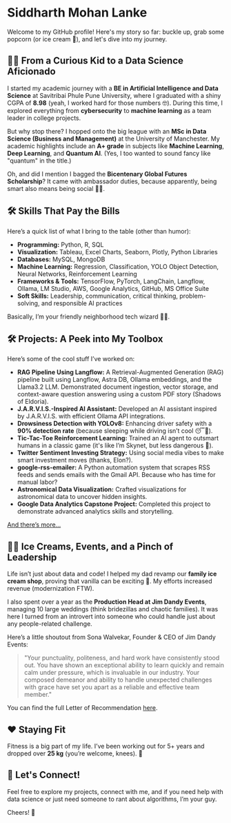 # Siddharth Mohan Lanke

Welcome to my GitHub profile! Here's my story so far: buckle up, grab some popcorn (or ice cream 🍦), and let's dive into my journey.

## 👨‍🎓 **From a Curious Kid to a Data Science Aficionado**

I started my academic journey with a **BE in Artificial Intelligence and Data Science** at Savitribai Phule Pune University, where I graduated with a shiny CGPA of **8.98** (yeah, I worked hard for those numbers 🤓). During this time, I explored everything from **cybersecurity** to **machine learning** as a team leader in college projects.

But why stop there? I hopped onto the big league with an **MSc in Data Science (Business and Management)** at the University of Manchester. My academic highlights include an **A+ grade** in subjects like **Machine Learning**, **Deep Learning**, and **Quantum AI**. (Yes, I too wanted to sound fancy like "quantum" in the title.)

Oh, and did I mention I bagged the **Bicentenary Global Futures Scholarship**? It came with ambassador duties, because apparently, being smart also means being social 🤷‍♂️.

## 🛠️ **Skills That Pay the Bills**

Here’s a quick list of what I bring to the table (other than humor):

- **Programming:** Python, R, SQL
- **Visualization:** Tableau, Excel Charts, Seaborn, Plotly, Python Libraries
- **Databases:** MySQL, MongoDB
- **Machine Learning:** Regression, Classification, YOLO Object Detection, Neural Networks, Reinforcement Learning
- **Frameworks & Tools:** TensorFlow, PyTorch, LangChain, Langflow, Ollama, LM Studio, AWS, Google Analytics, GitHub, MS Office Suite
- **Soft Skills:** Leadership, communication, critical thinking, problem-solving, and responsible AI practices

Basically, I’m your friendly neighborhood tech wizard 🧙‍♂️.


## 🛠️ **Projects: A Peek into My Toolbox**

Here’s some of the cool stuff I’ve worked on:

- **RAG Pipeline Using Langflow:** A Retrieval-Augmented Generation (RAG) pipeline built using Langflow, Astra DB, Ollama embeddings, and the Llama3.2 LLM. Demonstrated document ingestion, vector storage, and context-aware question answering using a custom PDF story (Shadows of Eldoria).
- **J.A.R.V.I.S.-Inspired AI Assistant:** Developed an AI assistant inspired by J.A.R.V.I.S. with efficient Ollama API integrations.
- **Drowsiness Detection with YOLOv8:** Enhancing driver safety with a **90% detection rate** (because sleeping while driving isn’t cool 😴🚗).
- **Tic-Tac-Toe Reinforcement Learning:** Trained an AI agent to outsmart humans in a classic game (it's like I’m Skynet, but less dangerous 🤖).
- **Twitter Sentiment Investing Strategy:** Using social media vibes to make smart investment moves (thanks, Elon?).
- **google-rss-emailer:** A Python automation system that scrapes RSS feeds and sends emails with the Gmail API. Because who has time for manual labor?
- **Astronomical Data Visualization:** Crafted visualizations for astronomical data to uncover hidden insights.
- **Google Data Analytics Capstone Project:** Completed this project to demonstrate advanced analytics skills and storytelling.

[And there’s more...](https://github.com/siddharthlanke?tab=repositories)

## 🧑‍🍳 **Ice Creams, Events, and a Pinch of Leadership**

Life isn’t just about data and code! I helped my dad revamp our **family ice cream shop**, proving that vanilla can be exciting 🍦. My efforts increased revenue (modernization FTW).

I also spent over a year as the **Production Head at Jim Dandy Events**, managing 10 large weddings (think bridezillas and chaotic families). It was here I turned from an introvert into someone who could handle just about any people-related challenge.

Here’s a little shoutout from Sona Walvekar, Founder & CEO of Jim Dandy Events:
> "Your punctuality, politeness, and hard work have consistently stood out. You have shown an
exceptional ability to learn quickly and remain calm under pressure, which is invaluable in our
industry. Your composed demeanor and ability to handle unexpected challenges with grace
have set you apart as a reliable and effective team member."

You can find the full Letter of Recommendation [here](https://github.com/siddharthlanke/siddharthlanke/blob/main/LOR_Siddharth%20Lanke_JDE.pdf).

## ❤️ **Staying Fit**

Fitness is a big part of my life. I’ve been working out for 5+ years and dropped over **25 kg** (you’re welcome, knees). 💪

## 🤝 **Let's Connect!**

Feel free to explore my projects, connect with me, and if you need help with data science or just need someone to rant about algorithms, I’m your guy.

Cheers! 🍻
